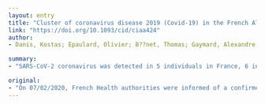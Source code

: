 ```yaml
---
layout: entry
title: "Cluster of coronavirus disease 2019 (Covid-19) in the French Alps, 2020"
link: "https://doi.org/10.1093/cid/ciaa424"
author:
- Danis, Kostas; Epaulard, Olivier; B??net, Thomas; Gaymard, Alexandre; Campoy, S??phora; Bothelo-Nevers, Elisabeth; Bouscambert-Duchamp, Maude; Spaccaferri, Guillaume; Ader, Florence; Mailles, Alexandra; Boudalaa, Zoubida; Tolsma, Violaine; Berra, Julien; Vaux, Sophie; Forestier, Emmanuel; Landelle, Caroline; Fougere, Erica; Thabuis, Alexandra; Berthelot, Philippe; Veil, Raphael; Levy-Bruhl, Daniel; Chidiac, Christian; Lina, Bruno; Coignard, Bruno; Saura, Christine

summary:
- "SARS-CoV-2 coronavirus was detected in 5 individuals in France, 6 in England and 1 in Spain. One pediatric case, with picornavirus and influenza A coinfection, visited 3 different schools while symptomatic. Seven days after the first cases were diagnosed, one tertiary case was detected with a positive endotracheal aspirate. 172 contacts were monitored, including 73 tested negative."

original:
- "On 07/02/2020, French Health authorities were informed of a confirmed case of SARS-CoV-2 coronavirus in an Englishman infected in Singapore who had recently stayed in a chalet in the French Alps. We conducted an investigation to identify secondary cases and interrupt transmission. METHODS: We defined as a confirmed case a person linked to the chalet with a positive RT-PCR sample for SARS-CoV-2. RESULTS: The index case stayed 4 days in the chalet with 10 English tourists and a family of 5 French residents; SARS-CoV-2 was detected in 5 individuals in France, 6 in England (including the index case), and 1 in Spain (overall attack rate in the chalet: 75%). One pediatric case, with picornavirus and influenza A coinfection, visited 3 different schools while symptomatic. One case was asymptomatic, with similar viral load as that of a symptomatic case. Seven days after the first cases were diagnosed, one tertiary case was detected in a symptomatic patient with a positive endotracheal aspirate; all previous and concurrent nasopharyngeal specimens were negative. Additionally, 172 contacts were monitored, including 73 tested negative for SARS-CoV-2. CONCLUSIONS: The occurrence in this cluster of one asymptomatic case with similar viral load as a symptomatic patient, suggests transmission potential of asymptomatic individuals. The fact that an infected child did not transmit the disease despite close interactions within schools suggests potential different transmission dynamics in children. Finally, the dissociation between upper and lower respiratory tract results underscores the need for close monitoring of the clinical evolution of suspect Covid-19 cases."
---
```


